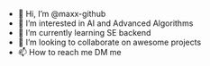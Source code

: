 - 👋 Hi, I’m @maxx-github
- 👀 I’m interested in AI and Advanced Algorithms
- 🌱 I’m currently learning SE backend
- 💞️ I’m looking to collaborate on awesome projects
- 📫 How to reach me DM me

<!---
maxx-github/maxx-github is a ✨ special ✨ repository because its `README.md` (this file) appears on your GitHub profile.
You can click the Preview link to take a look at your changes.
--->
